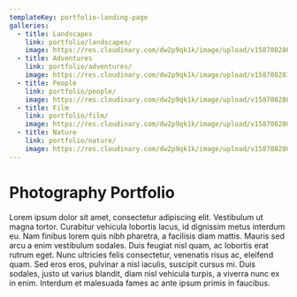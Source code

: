```yaml
---
templateKey: portfolio-landing-page
galleries:
  - title: Landscapes
    link: portfolio/landscapes/
    image: https://res.cloudinary.com/dw2p9qk1k/image/upload/v1587082802/web-portfolio/landscapes/042917_AMP_07799_upexjf.jpg
  - title: Adventures
    link: portfolio/adventures/
    image: https://res.cloudinary.com/dw2p9qk1k/image/upload/v1587082812/web-portfolio/adventures/012018_AMP_03684_hxxt82.jpg
  - title: People
    link: portfolio/people/
    image: https://res.cloudinary.com/dw2p9qk1k/image/upload/v1587082802/web-portfolio/042917_AMP_07799_upexjf.jpg
  - title: Film
    link: portfolio/film/
    image: https://res.cloudinary.com/dw2p9qk1k/image/upload/v1587082802/web-portfolio/042917_AMP_07799_upexjf.jpg
  - title: Nature
    link: portfolio/nature/
    image: https://res.cloudinary.com/dw2p9qk1k/image/upload/v1587082802/web-portfolio/042917_AMP_07799_upexjf.jpg
---
```

# Photography Portfolio

Lorem ipsum dolor sit amet, consectetur adipiscing elit. Vestibulum ut magna tortor. Curabitur vehicula lobortis lacus, id dignissim metus interdum eu. Nam finibus lorem quis nibh pharetra, a facilisis diam mattis. Mauris sed arcu a enim vestibulum sodales. Duis feugiat nisl quam, ac lobortis erat rutrum eget. Nunc ultricies felis consectetur, venenatis risus ac, eleifend quam. Sed eros eros, pulvinar a nisl iaculis, suscipit cursus mi. Duis sodales, justo ut varius blandit, diam nisl vehicula turpis, a viverra nunc ex in enim. Interdum et malesuada fames ac ante ipsum primis in faucibus.